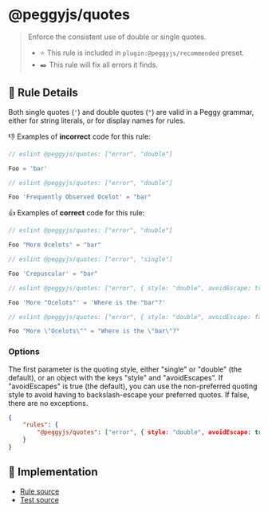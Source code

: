 # @peggyjs/quotes
> Enforce the consistent use of double or single quotes.
> - ⭐️ This rule is included in `plugin:@peggyjs/recommended` preset.
> - ✒️ This rule will fix all errors it finds.

## 📖 Rule Details

Both single quotes (`'`) and double quotes (`"`) are valid in a Peggy grammar,
either for string literals, or for display names for rules.

:-1: Examples of **incorrect** code for this rule:

```peg.js
// eslint @peggyjs/quotes: ["error", "double"]

Foo = 'bar'
```

```peg.js
// eslint @peggyjs/quotes: ["error", "double"]

Foo 'Frequently Observed Ocelot' = "bar"
```

:+1: Examples of **correct** code for this rule:

```peg.js
// eslint @peggyjs/quotes: ["error", "double"]

Foo "More Ocelots" = "bar"
```

```peg.js
// eslint @peggyjs/quotes: ["error", "single"]

Foo 'Crepuscular' = "bar"
```

```peg.js
// eslint @peggyjs/quotes: ["error", { style: "double", avoidEscape: true }]

Foo 'More "Ocelots"' = 'Where is the "bar"?'
```

```peg.js
// eslint @peggyjs/quotes: ["error", { style: "double", avoidEscape: false }]

Foo "More \"Ocelots\"" = "Where is the \"bar\"?"
```

### Options

The first parameter is the quoting style, either "single" or "double" (the
default), or an object with the keys "style" and "avoidEscapes".  If
"avoidEscapes" is true (the default), you can use the non-preferred quoting
style to avoid having to backslash-escape your preferred quotes.  If false,
there are no exceptions.

```json
{
    "rules": {
        "@peggyjs/quotes": ["error", { style: "double", avoidEscape: true }]
    }
}
```

## 🔎 Implementation

- [Rule source](../../src/rules/quotes.ts)
- [Test source](../../test/lib/rules/quotes.js)
